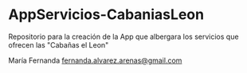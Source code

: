 # AppServicios-CabaniasLeon
 Repositorio para la creación de la App que albergara los servicios que ofrecen las "Cabañas el Leon"

María Fernanda 
fernanda.alvarez.arenas@gmail.com
